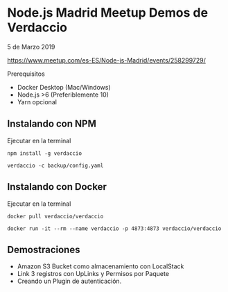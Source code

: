 # Node.js Madrid Meetup Demos de Verdaccio

5 de Marzo 2019

https://www.meetup.com/es-ES/Node-js-Madrid/events/258299729/


Prerequisitos
* Docker Desktop (Mac/Windows)
* Node.js >6 (Preferiblemente 10)
* Yarn opcional


## Instalando con NPM
Ejecutar en la terminal

```
npm install -g verdaccio

verdaccio -c backup/config.yaml
```

## Instalando con Docker
Ejecutar en la terminal

```
docker pull verdaccio/verdaccio

docker run -it --rm --name verdaccio -p 4873:4873 verdaccio/verdaccio
```

## Demostraciones

- Amazon S3 Bucket como almacenamiento con LocalStack
- Link 3 registros con UpLinks y Permisos por Paquete
- Creando un Plugin de autenticación.